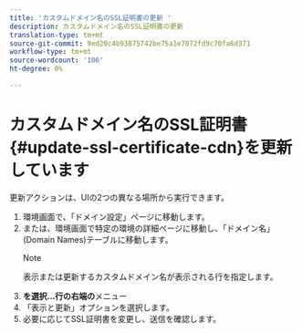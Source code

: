 ```yaml
---
title: 'カスタムドメイン名のSSL証明書の更新 '
description: カスタムドメイン名のSSL証明書の更新
translation-type: tm+mt
source-git-commit: 9ed20c4b93875742be75a1e7072fd9c70fa6d371
workflow-type: tm+mt
source-wordcount: '106'
ht-degree: 0%

---
```


# カスタムドメイン名のSSL証明書{#update-ssl-certificate-cdn}を更新しています

更新アクションは、UIの2つの異なる場所から実行できます。

1. 環境画面で、「ドメイン設定」ページに移動します。
1. または、環境画面で特定の環境の詳細ページに移動し、「ドメイン名」(Domain Names)テーブルに移動します。
   >[!NOTE]
   >表示または更新するカスタムドメイン名が表示される行を指定します。
1. **を選択…行の右端の**&#x200B;メニュー
1. 「表示と更新」オプションを選択します。
1. 必要に応じてSSL証明書を変更し、送信を確認します。
